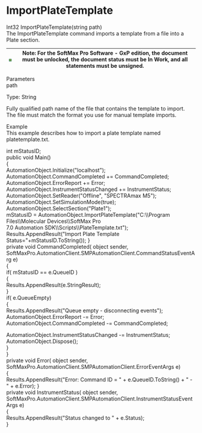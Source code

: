 # ImportPlateTemplate

Int32 ImportPlateTemplate(string path)\
The ImportPlateTemplate command imports a template from a file into a Plate section.

| <img src="../../../../../.gitbook/assets/0 (18).png" alt="" data-size="original"> | Note: For the SoftMax Pro Software - GxP edition, the document must be unlocked, the document status must be In Work, and all statements must be unsigned. |
| --------------------------------------------------------------------------------- | ---------------------------------------------------------------------------------------------------------------------------------------------------------- |

Parameters\
path

Type: String

Fully qualified path name of the file that contains the template to import. The file must match the format you use for manual template imports.

Example\
This example describes how to import a plate template named platetemplate.txt.

int mStatusID;\
public void Main()\
{\
AutomationObject.Initialize("localhost");\
AutomationObject.CommandCompleted += CommandCompleted;\
AutomationObject.ErrorReport += Error;\
AutomationObject.InstrumentStatusChanged += InstrumentStatus;\
AutomationObject.SetReader("Offline", "SPECTRAmax M5");\
AutomationObject.SetSimulationMode(true);\
AutomationObject.SelectSection("Plate1");\
mStatusID = AutomationObject.ImportPlateTemplate("C:\\\Program Files\\\Molecular Devices\\\SoftMax Pro\
7.0 Automation SDK\\\Scripts\\\PlateTemplate.txt");\
Results.AppendResult("Import Plate Template Status="+mStatusID.ToString()); }\
private void CommandCompleted( object sender,\
SoftMaxPro.AutomationClient.SMPAutomationClient.CommandStatusEventArg e)\
{\
if( mStatusID == e.QueueID )\
{\
Results.AppendResult(e.StringResult);\
}\
if( e.QueueEmpty)\
{\
Results.AppendResult("Queue empty - disconnecting events");\
AutomationObject.ErrorReport -= Error;\
AutomationObject.CommandCompleted -= CommandCompleted;

AutomationObject.InstrumentStatusChanged -= InstrumentStatus;\
AutomationObject.Dispose();\
}\
}\
private void Error( object sender,\
SoftMaxPro.AutomationClient.SMPAutomationClient.ErrorEventArgs e)\
{\
Results.AppendResult("Error: Command ID = " + e.QueueID.ToString() + " - " + e.Error); }\
private void InstrumentStatus( object sender,\
SoftMaxPro.AutomationClient.SMPAutomationClient.InstrumentStatusEventArgs e)\
{\
Results.AppendResult("Status changed to " + e.Status);\
}

